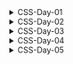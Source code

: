 <details>
<summary>CSS-Day-01</summary>

### Topic:
01.	Introduction to CSS and Syntax Explanations
02.	Different Ways to Add Styles
03.	Comments
04.	Colors (Named Colors, RGB, HEX, HSL, RGBA and HSLA)
05.	Background Colors
06.	Margins
07.	Padding
08.	Units
09.	Height and Width
10.	Borders
11.	CSS Box Model

CSS(**Cascading Style Sheets**) Introduction:

inline css:

```html
<body>
    <!-- * inline way -->
    <h1 style="color:red">Lorem ipsum dolor sit amet consectetur Voluptate</h1>
</body>
```

internal css:

```html
<!DOCTYPE html>
<html lang="en">

<head>
    <meta charset="UTF-8">
    <meta http-equiv="X-UA-Compatible" content="IE=edge">
    <meta name="viewport" content="width=device-width, initial-scale=1.0">
    <title>CSS Introduction</title>
    <!-- * internal way -->
    <style>
        p {
            color: aquamarine;
        }
    </style>
</head>

<body>

    <p>Author: Reporter A | Published: 03 March 2026</p>

</body>

</html>
```

external css:

```html
<!DOCTYPE html>
<html lang="en">

<head>
    <meta charset="UTF-8">
    <meta http-equiv="X-UA-Compatible" content="IE=edge">
    <meta name="viewport" content="width=device-width, initial-scale=1.0">
    <title>CSS Introduction</title>
    <!-- * external way  -->
    <link rel="stylesheet" href="style.css">
</head>

<body>
    <h2>Similique Dolore Sint</h2
</body>

</html>
```

color scheme:

```
rgb(red,green,blue)
rgba(red,green,blue,alpha)

Hex Color #rrggbb
Double hex can be used once:
#aaffbb --> #afb

hls(hue,lightness,saturation)
```

coloring tag:

```css
h2{
    color: rgb(21, 255, 0);
    background-color:antiquewhite;
}
```

coloring id:

```css
#author-date{
    color: rgb(128, 0, 43);
    background-color: black;
}
```

coloring class:

```css
.color-paragraph {
    color: crimson;
}
```

styling specific text from a big paragraph <span> is used:

decending selector:

```css
p span {
    color: blueviolet;
}
```

```html
<p >Lorem ipsum dolor sit amet consectetur adipisicing elit. Accusantium optio exercitationem eius, inventore
        asperiores rerum perferendis, voluptate aspernatur, molestiae consectetur voluptates architecto nam animi dicta
        excepturi similique dolore sint. <span>"Nostrum?."</span> 
</p>
```

Margin in css:

```css
margin: 100px; /*four sides*/ 
margin: 100px 10px; /*top-bottom left-right; */
margin: 200px 100px 300px 50px; /*top-right-bottom-left  */
```

CSS box Model from Inspect
</details>

<details>
<summary>CSS-Day-02</summary>

### Topic:
12.	Outline
13.	Typography (Color, Background Color, Alignment, Decoration, Transformation and Spacing)
14.	Fonts (Font Family, Font Style, Font Size and Google Fonts)
15.	Font Awesome Icons
16.	Links
17.	Buttons
18.	Homework - 04: Create 10 Awesome Buttons and A List
19.	Lists
20.	Display and Visibility 

Outline:

it is used outside design of the border:

```css
.container{
    width: 75%;
    background-color: hotpink;
    padding: 25px;
    margin: 50px;
    border: 5px solid black;
    border-radius: 20px 0 20px 0;
    outline: 5px dashed blue;
    outline-offset: 10px;
}
```

Default font size:

```css
.wrapper p{
    font-size: 1rem; or 16px
}
/* 1rem == 16px */
```

Pixel vs rem vs em

```
16px = 1rem
but for em it works different relatively to that selected tag:
example 
for p , 1em = 16px
for h1 it is different.
```

Block vs Inline element:

```
A block-level element always takes up the full width available.
example : <p>

An inline element only takes up as much width as necessary.
example : <a>
***margin works only left-right***
```

inline behave as block element—>inline-block element:

```css
display: inline-block
```

Importing google font:

```css
/* select font and copy import code */
<style> @import url('https://fonts.googleapis.com/css2?family=Lato:wght@400;700;900&display=swap'); </style>
```

Link State:

```
1. Link
2. Visited
3. Active
4. Hover
```

pseudo class:

```css
a:link{
    
}
```
</details>

<details>
<summary>CSS-Day-03</summary>

### Topic:
21.	Max-Width, Min-Width, Max-Height and Min-Height
22.	Backgrounds (Image, Repeat, Size, Attachment and Position)
23.	Homework - 05: Create A Parallax Website
24.	Navigation Bar
25.	Homework - 06: Create 5 Navigation Bars

images:

```
*When an image is style with width it will auto resize height

```

view port height:

```css
.car-bg-container{
    background-image: url(https://images.unsplash.com/photo-1552176625-e47ff529b595?ixlib=rb-4.0.3&ixid=MnwxMjA3fDB8MHxwaG90by1wYWdlfHx8fGVufDB8fHx8&auto=format&fit=crop&w=869&q=80);
    width: 100%;
    height: 100vh; /* <--- */
}
```

parallax effect:

```css
.car-bg-container{
    width: 100%;
    height: 70vh;
    background-position: center;
    background-repeat: no-repeat;
    background-size: cover;
    /* background-size: contain; */
    background-attachment: fixed;  /*<---*/
}
```
</details>

<details>
<summary>CSS-Day-04</summary>

### Topic:
26.	Shadow Effects
27.	Text Effects
28.	Homework - 07: Create 3 Cards
29.	Tables
30.	Homework - 08: Create 2 Tables

Shadows:

```css
/* Mostly used for box */
/* box-shadow: x y blur colour; */
.box{
    width: 300px;
    height: 300px;
    background-color: aliceblue;
    box-shadow: 1px 1px 1px rgba(0,0,0,0.1);
    margin: 100px auto;
    border-radius: 10px;
}
```

neumorphism shadow:

```css
.neo-box{
    width: 300px;
    height: 300px;
    background-color: #e2ecee;
    margin: 100px auto;
    border-radius: 10px;
    box-shadow: 5px 5px 15px #e2ecee , -5px -5px 15px #e2ecee; /*note*/
}
/*first one will be darker , 2nd one will be lighter*/
```

Targeting nth child:

```css
tr{
    border-bottom: 1px solid rgba(0,0,0,0.1);
    cursor: pointer;
}
tr:nth-child(even){
    background-color: whitesmoke;
}
```

github:

```bash
#first time
git init
git add .
git commit -m "first commit"
git branch -M main
git remote add origin https....../name.git
git push -u origin main

#update time
git add .
git commit -m "update commit"
git push
```
</details>

<details>
<summary>CSS-Day-05</summary>

### Topic:
31.	Border Images
32.	Position and Z-Index
33.	Overflow
34.	Homework - 08: Create 2 Movie Cards

Position:

```css
1. Static - It is a default position of anything
2. Relative - position stay as it is
3. Absolute - it change its position
```

position change using position:

```css
.relative{
    width: 500px;
    height: 500px;
    background-color: crimson;
    position: relative;
}
.absolute{
    width: 100px;
    height: 100px;
    background-color: mediumturquoise;
    position: absolute;
    top: 50px;
}
```

Z index:

```css
/*it is used to make sure that the absolute element is on top of the relative element */
.relative{
    width: 500px;
    height: 500px;
    background-color: crimson;
    position: relative;
}
.absolute{
    width: 100px;
    height: 100px;
    background-color: mediumturquoise;
    position: absolute;
    top: 100px;
    left: 100px;
    z-index: 1; 
}
.absolute-2{
    width: 100px;
    height: 100px;
    background-color: purple;
    position: absolute;
    top: 150px;
    left: 150px;
}
```

Sticky Position:

```css
.logo h1{
    position: sticky;
    top: 0;
}
```

Box shadow:

```css
/* here box shadow contain {x} {y} {blur} {sprading area} {colour} */
.box-1{
    width: 500px;
    height: 500px;
    border-radius: 10px;
    background-color: rgb(0,174,214);
    margin: 100px auto;
    box-shadow: 5px 5px 20px 50px rgba(0,0,0,0.5);
}
```

neumorphism shadow inset:

```css
/*Shadow will look like inside*/
.box-2{
    width: 200px;
    height: 200px;
    border-radius: 10px;
    background-color: rgb(0,174,214);
    margin: auto;
    box-shadow: inset 5px 5px 20px rgb(2, 143, 175) , inset -5px -5px 20px rgb(9, 204, 248);
}
```

Zoom effect and Color change on hover:

```css
.card-image img:hover{
    transform: scale(1.1);
    filter: grayscale(1);
}
```

Transition:

```css
/* Transition effect declared in main class */
.card-details a{
    text-decoration: none;
    background-color: rgba(0,174,214,0.2);
    color: rgb(0,174,214);
    border-radius: 3px;
    font-size: 1.3em;
    text-transform: uppercase;
    font-weight: 600;
    letter-spacing: 3px;
    display: block;
    text-align: center;
    padding: 3px 0;
    margin-bottom: 30px;
    transition: 0.3s;  /* <-------- */
}
.card-details a:hover{
    background-color: rgb(0,174,214);
    color: white;
    letter-spacing: 8px;
}
.card-details a:active{
    background-color: rgba(0,174,214,0.8);
}
```

Font Awesome:

```bash
#font-awesome cdn:
https://cdnjs.cloudflare.com/ajax/libs/font-awesome/6.2.1/css/all.min.css
```

</details>
